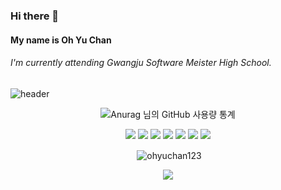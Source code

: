 ### Hi there 👋
#### My name is Oh Yu Chan
###### I'm currently attending Gwangju Software Meister High School.
  ![header](https://capsule-render.vercel.app/api?type=wave&color=auto&height=300&section=header&text=Ohyuchan!%20&fontSize=90)<div align="center">
   ![Anurag 님의 GitHub 사용량 통계](https://github-readme-stats.vercel.app/api?username=ohyuchan123&bg_color=30,e96443,904e95&title_color=fff&text_color=fff)
  <div align="center">
  <a href="https://www.python.org/" target="_blank"><img src="https://img.shields.io/badge/Python-3776AB?style=flat-square&logo=Python&logoColor=white"></a>
  <a href="https://www.oracle.com/kr/index.html" target="_blank"><img src="https://img.shields.io/badge/Java-007396?style=flat-square&logo=Java&logoColor=white"/></a>
  <a href="https://https://visualstudio.microsoft.com/ko//" target="_blank"><img src="https://img.shields.io/badge/C-A8B9CC?style=flat-square&logo=C&logoColor=white"></a>
  <a href="https://code.visualstudio.com//" target="_blank"><img src="https://img.shields.io/badge/HTML5-E34F26?style=flat-square&logo=HTML&logoColor=white"></a>
  <a href="https://code.visualstudio.com//" target="_blank"><img src="https://img.shields.io/badge/JavaScript-F7DF1E?style=flat-square&logo=JavaScript&logoColor=white"></a>
  <a href="https://code.visualstudio.com//" target="_blank"><img src="https://img.shields.io/badge/CSS-1572B6?style=flat-square&logo=CSS&logoColor=white"></a>
  <a href="https://nodejs.org/ko/" target="_blank"><img src="https://img.shields.io/badge/Node.js-339933?style=flat-square&logo=Node.js&logoColor=white"></a>
 <p>&nbsp;<img align="center" src="https://github-readme-stats.vercel.app/api/top-langs?username=ohyuchan123&show_icons=true&locale=en&" alt="ohyuchan123" /></p>
  <img src="https://github-readme-solvedac.hyp3rflow.vercel.app/api/?handle=yuchan123"> 
